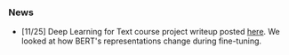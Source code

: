 ### News
- [11/25] Deep Learning for Text course project writeup posted [here](https://github.com/joel99/bert-representations). We looked at how BERT's representations change during fine-tuning.